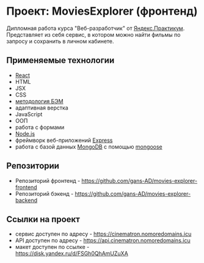 # **Проект: MoviesExplorer (фронтенд)**

Дипломная работа курса "Веб-разработчик" от [Яндекс.Практикум](https://practicum.yandex.ru/). 
Представляет из себя сервис, в котором можно найти фильмы по запросу и сохранить в личном кабинете.


## Применяемые технологии

- [React](https://ru.reactjs.org/)
- HTML
- JSX
- CSS
- [методология БЭМ](https://ru.bem.info/)
- адаптивная верстка
- JavaScript
- ООП
- работа с формами
- [Node.js](https://nodejs.org/)
- фреймворк веб-приложений [Express](https://expressjs.com/)
- работа с базой данных [MongoDB](https://www.mongodb.com/) с помощью [mongoose](https://mongoosejs.com/) 

## Репозитории

- Репозиторий фронтенд - https://github.com/gans-AD/movies-explorer-frontend
- Репозиторий бэкенд - https://github.com/gans-AD/movies-explorer-backend

## Ссылки на проект

- сервис доступен по адресу - https://cinematron.nomoredomains.icu
- API доступен по адресу - https://api.cinematron.nomoredomains.icu
- макет доступен по ссылке - https://disk.yandex.ru/d/FSGh0QhAmUZuXA